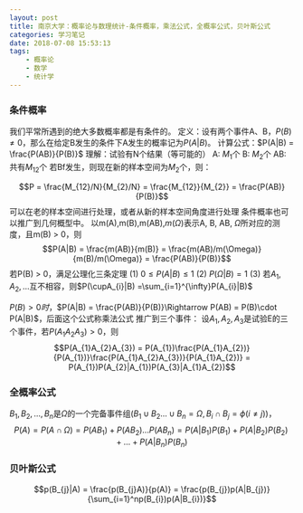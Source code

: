 ```yaml
---
layout: post
title: 南京大学：概率论与数理统计-条件概率，乘法公式，全概率公式，贝叶斯公式
categories: 学习笔记
date: 2018-07-08 15:53:13
tags:
    - 概率论
    - 数学
    - 统计学
---
```

### 条件概率
我们平常所遇到的绝大多数概率都是有条件的。
定义：设有两个事件A、B，$P(B) \neq 0$，那么在给定B发生的条件下A发生的概率记为$P(A|B)$。 
计算公式：$P(A|B) = \frac{P(AB)}{P(B)}$
理解：试验有N个结果（等可能的）
A: $M_{1}$个
B: $M_{2}$个
AB: 共有$M_{12}$个
若Bf发生，则现在新的样本空间为$M_{2}$个，则：
<!-- more -->
$$P = \frac{M_{12}/N}{M_{2}/N} = \frac{M_{12}}{M_{2}} = \frac{P(AB)}{P(B)}$$
可以在老的样本空间进行处理，或者从新的样本空间角度进行处理
条件概率也可以推广到几何概型中。
以m(A),m(B),m(AB),$m(\Omega)$表示A, B, AB, $\Omega$所对应的测度，且m(B) > 0，则
$$P(A|B) = \frac{m(AB)}{m(B)} = \frac{m(AB)/m(\Omega)}{m(B)/m(\Omega)} = \frac{P(AB)}{P(B)}$$
若P(B) > 0，满足公理化三条定理
(1) $0 \leq P(A|B) \leq 1$
(2) $P(\Omega|B) = 1$
(3) 若$A_{1}, A_{2},...$互不相容，则$P(\cupA_{i}|B) =\sum_{i=1}^{\infty}P(A_{i}|B)$

$P(B) > 0时$，$P(A|B) = \frac{P(AB)}{P(B)}\Rightarrow P(AB) = P(B)\cdot P(A|B)$，后面这个公式称乘法公式
推广到三个事件：
设$A_{1}, A_{2}, A_{3}$是试验E的三个事件，若$P(A_{1}A_{2}A_{3})>0$，则
$$P(A_{1}A_{2}A_{3}) = P(A_{1})\frac{P(A_{1}A_{2})}{P(A_{1})}\frac{P(A_{1}A_{2}A_{3})}{P(A_{1}A_{2})} = P(A_{1})P(A_{2}|A_{1})P(A_{3}|A_{1}A_{2})$$

### 全概率公式
$B_{1}, B_{2},..., B_{n}$是$\Omega$的一个完备事件组($B_{1}\cup B_{2}...\cup B_{n} = \Omega, B_{i}\cap B_{j} = \phi(i \ne j)$)，
$$P(A) = P(A\cap \Omega) = P(AB_{1}) + P(AB_{2})...P(AB_{n}) = P(A|B_{1})P(B_{1}) + P(A|B_{2})P(B_{2})+...+P(A|B_{n})P(B_{n})$$

### 贝叶斯公式
$$p(B_{j}|A) = \frac{p(B_{j}A)}{p(A)} = \frac{p(B_{j})p(A|B_{j})}{\sum_{i=1}^np(B_{i})p(A|B_{i})}$$

